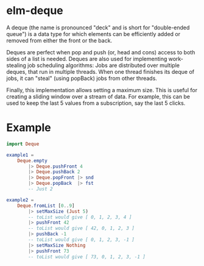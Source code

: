 elm-deque
=========

A deque (the name is pronounced "deck" and is short for "double-ended queue") is a data type for which elements can be efficiently added or removed from either the front or the back.

Deques are perfect when pop and push (or, head and cons) access to both sides of a list is needed. Deques are also used for implementing 
work-stealing job scheduling algorithms: Jobs are distributed over multiple deques, that run in multiple threads. When one thread finishes its deque of jobs, 
it can "steal" (using popBack) jobs from other threads.

Finally, this implementation allows setting a maximum size. This is useful for creating a sliding window over a stream of data. For example, 
this can be used to keep the last 5 values from a subscription, say the last 5 clicks. 

# Example 

```elm
import Deque

example1 = 
    Deque.empty 
        |> Deque.pushFront 4
        |> Deque.pushBack 2
        |> Deque.popFront |> snd 
        |> Deque.popBack  |> fst
        -- Just 2

example2 = 
    Deque.fromList [0..9]
        |> setMaxSize (Just 5)
        -- toList would give [ 0, 1, 2, 3, 4 ] 
        |> pushFront 42 
        -- toList would give [ 42, 0, 1, 2, 3 ] 
        |> pushBack -1 
        -- toList would give [ 0, 1, 2, 3, -1 ] 
        |> setMaxSize Nothing 
        |> pushFront 73
        -- toList would give [ 73, 0, 1, 2, 3, -1 ] 
```
